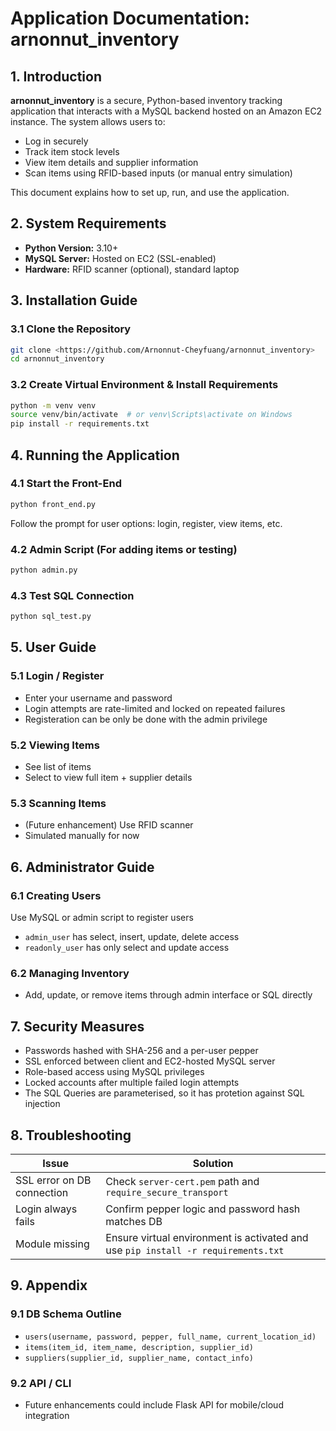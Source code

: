 # Application Documentation: arnonnut\_inventory

## 1. Introduction

**arnonnut\_inventory** is a secure, Python-based inventory tracking application that interacts with a MySQL backend hosted on an Amazon EC2 instance. The system allows users to:

* Log in securely
* Track item stock levels
* View item details and supplier information
* Scan items using RFID-based inputs (or manual entry simulation)

This document explains how to set up, run, and use the application.

## 2. System Requirements

* **Python Version:** 3.10+
* **MySQL Server:** Hosted on EC2 (SSL-enabled)
* **Hardware:** RFID scanner (optional), standard laptop

## 3. Installation Guide

### 3.1 Clone the Repository

```bash
git clone <https://github.com/Arnonnut-Cheyfuang/arnonnut_inventory>
cd arnonnut_inventory
```

### 3.2 Create Virtual Environment & Install Requirements

```bash
python -m venv venv
source venv/bin/activate  # or venv\Scripts\activate on Windows
pip install -r requirements.txt
```

## 4. Running the Application

### 4.1 Start the Front-End

```bash
python front_end.py
```

Follow the prompt for user options: login, register, view items, etc.

### 4.2 Admin Script (For adding items or testing)

```bash
python admin.py
```

### 4.3 Test SQL Connection

```bash
python sql_test.py
```

## 5. User Guide

### 5.1 Login / Register

* Enter your username and password
* Login attempts are rate-limited and locked on repeated failures
* Registeration can be only be done with the admin privilege

### 5.2 Viewing Items

* See list of items
* Select to view full item + supplier details

### 5.3 Scanning Items

* (Future enhancement) Use RFID scanner
* Simulated manually for now

## 6. Administrator Guide

### 6.1 Creating Users

Use MySQL or admin script to register users

* `admin_user` has select, insert, update, delete access
* `readonly_user` has only select and update access

### 6.2 Managing Inventory

* Add, update, or remove items through admin interface or SQL directly


## 7. Security Measures

* Passwords hashed with SHA-256 and a per-user pepper
* SSL enforced between client and EC2-hosted MySQL server
* Role-based access using MySQL privileges
* Locked accounts after multiple failed login attempts
* The SQL Queries are parameterised, so it has protetion against SQL injection

## 8. Troubleshooting

| Issue                      | Solution                                                                          |
| -------------------------- | --------------------------------------------------------------------------------- |
| SSL error on DB connection | Check `server-cert.pem` path and `require_secure_transport`                       |
| Login always fails         | Confirm pepper logic and password hash matches DB                                 |
| Module missing             | Ensure virtual environment is activated and use `pip install -r requirements.txt` |

## 9. Appendix

### 9.1 DB Schema Outline

* `users(username, password, pepper, full_name, current_location_id)`
* `items(item_id, item_name, description, supplier_id)`
* `suppliers(supplier_id, supplier_name, contact_info)`

### 9.2 API / CLI

* Future enhancements could include Flask API for mobile/cloud integration
